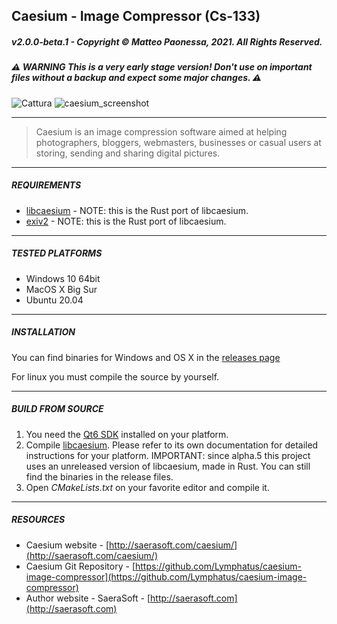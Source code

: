 ## Caesium - Image Compressor (Cs-133)
##### v2.0.0-beta.1 - Copyright &copy; Matteo Paonessa, 2021. All Rights Reserved.
##### ⚠️ WARNING This is a very early stage version! Don't use on important files without a backup and expect some major changes. ⚠️ 

![Cattura](https://user-images.githubusercontent.com/12133996/136700618-e3b94328-e1c9-4bb0-9937-23e6e71e3ff1.PNG)
![caesium_screenshot](https://user-images.githubusercontent.com/12133996/126871376-0816f6a8-eaa8-4ea8-a051-a7ddaf6c2e36.png)

----------

> Caesium is an image compression software aimed at helping photographers, bloggers, webmasters, businesses or casual users at storing, sending and sharing digital pictures.

----------

##### REQUIREMENTS
* [libcaesium](https://github.com/Lymphatus/libcaesium-rust) - NOTE: this is the Rust port of libcaesium.
* [exiv2](https://github.com/exiv2/exiv2) - NOTE: this is the Rust port of libcaesium.
----------

##### TESTED PLATFORMS
* Windows 10 64bit
* MacOS X Big Sur
* Ubuntu 20.04

----------

##### INSTALLATION
You can find binaries for Windows and OS X in the [releases page](https://github.com/Lymphatus/caesium-image-compressor/releases)

For linux you must compile the source by yourself.

----------

##### BUILD FROM SOURCE
1. You need the [Qt6 SDK](https://www.qt.io/download/) installed on your platform.
2. Compile [libcaesium](https://github.com/Lymphatus/libcaesium-rust). Please refer to its own documentation for detailed instructions for your platform. IMPORTANT: since alpha.5 this project uses an unreleased version of libcaesium, made in Rust. You can still find the binaries in the release files.
3. Open *CMakeLists.txt* on your favorite editor and compile it. 

----------

##### RESOURCES
* Caesium website - [http://saerasoft.com/caesium/](http://saerasoft.com/caesium/)
* Caesium Git Repository - [https://github.com/Lymphatus/caesium-image-compressor](https://github.com/Lymphatus/caesium-image-compressor)
* Author website - SaeraSoft - [http://saerasoft.com](http://saerasoft.com)
